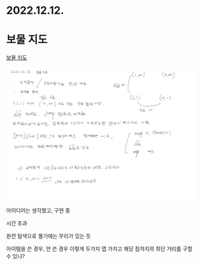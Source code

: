 # 2022.12.12.

# 보물 지도

[보물 지도](https://school.programmers.co.kr/learn/courses/15009/lessons/121690)

![](TIL-143.png)

아이디어는 생각했고, 구현 중

시간 초과

완전 탐색으로 풀기에는 무리가 있는 듯

아이템을 쓴 경우, 안 쓴 경우 이렇게 두가지 맵 가지고 해당 점까지의 최단 거리를 구할 수 있나?